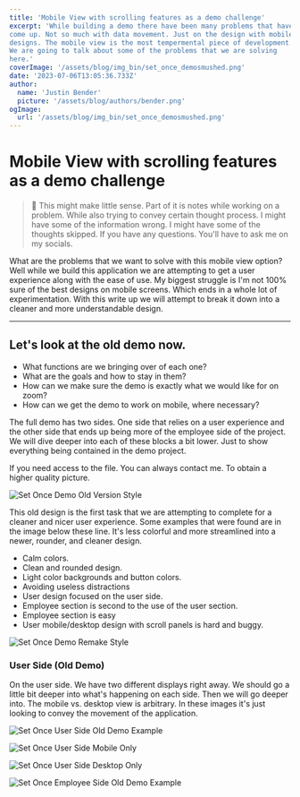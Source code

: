 ```yaml
---
title: 'Mobile View with scrolling features as a demo challenge'
excerpt: 'While building a demo there have been many problems that have
come up. Not so much with data movement. Just on the design with mobile
designs. The mobile view is the most tempermental piece of development.
We are going to talk about some of the problems that we are solving
here.'
coverImage: '/assets/blog/img_bin/set_once_demosmushed.png'
date: '2023-07-06T13:05:36.733Z'
author:
  name: 'Justin Bender'
  picture: '/assets/blog/authors/bender.png'
ogImage:
  url: '/assets/blog/img_bin/set_once_demosmushed.png'
---
```


# Mobile View with scrolling features as a demo challenge

> 🛑 This might make little sense. Part of it is notes while working
on a problem. While also trying to convey certain thought process. I
might have some of the information wrong. I might have some of the
thoughts skipped. If you have any questions. You'll have to ask me on my
socials.

What are the problems that we want to solve with this mobile view
option? Well while we build this application we are attempting to get a
user experience along with the ease of use. My biggest struggle is I'm
not 100% sure of the best designs on mobile screens. Which ends in a
whole lot of experimentation. With this write up we will attempt to
break it down into a cleaner and more understandable design.

---

## Let's look at the old demo now.

* What functions are we bringing over of each one?
* What are the goals and how to stay in them?
* How can we make sure the demo is exactly what we would like for on
  zoom?
* How can we get the demo to work on mobile, where necessary?

The full demo has two sides. One side that relies on a user experience
and the other side that ends up being more of the employee side of the
project. We will dive deeper into each of these blocks a bit lower. Just
to show everything being contained in the demo project.

If you need access to the file. You can always contact me. To obtain a
higher quality picture.

![Set Once Demo Old Version Style](/assets/blog/post_bin/set_once_demo/set_once_demo_old_style.png)

This old design is the first task that we are attempting to complete for
a cleaner and nicer user experience. Some examples that were found are
in the image below these line. It's less colorful and more streamlined
into a newer, rounder, and cleaner design.

* Calm colors.
* Clean and rounded design.
* Light color backgrounds and button colors.
* Avoiding useless distractions
* User design focused on the user side.
* Employee section is second to the use of the user section.
* Employee section is easy
* User mobile/desktop design with scroll panels is hard and buggy.

![Set Once Demo Remake Style](/assets/blog/post_bin/set_once_demo/set_once_demo_remake_style.png)

### User Side (Old Demo)

On the user side. We have two different displays right away. We should
go a little bit deeper into what's happening on each side. Then we will
go deeper into. The mobile vs. desktop view is arbitrary. In these
images it's just looking to convey the movement of the application.

![Set Once User Side Old Demo Example](/assets/blog/post_bin/set_once_demo/set_once_demo_old_userside_style.png)

![Set Once User Side Mobile Only](/assets/blog/post_bin/set_once_demo/set_once_demo_old_userside_mobile_only_style.png)

![Set Once User Side Desktop
Only](/assets/blog/post_bin/set_once_demo/set_once_demo_old_userside_desktop_only_style.png)

![Set Once Employee Side Old Demo Example](/assets/blog/post_bin/set_once_demo/set_once_demo_old_employeeside_style.png)


